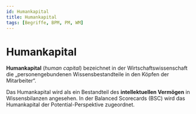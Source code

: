 ```yaml
---
id: Humankapital
title: Humankapital
tags: [Begriffe, BPM, PM, WM]
---
```


# Humankapital

**Humankapital** (*human capital*) bezeichnet in der Wirtschaftswissenschaft die „personengebundenen Wissensbestandteile in den Köpfen der Mitarbeiter“. 

Das Humankapital wird als ein Bestandteil des **intellektuellen Vermögen** in Wissensbilanzen angesehen. 
In der Balanced Scorecards (BSC) wird das Humankapital der Potential-Perspektive zugeordnet. 
